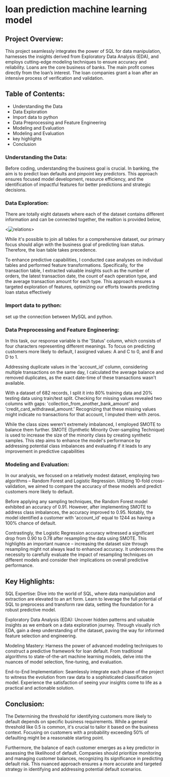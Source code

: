 # loan prediction machine learning model

## Project Overview:

This project seamlessly integrates the power of SQL for data manipulation, harnesses the insights derived from Exploratory Data Analysis (EDA), and employs cutting-edge modeling techniques to ensure accuracy and reliability.
Loans are the core business of banks. The main profit comes directly from the loan’s interest. The loan companies grant a loan after an intensive process of verification and validation.

## Table of Contents:
- Understanding the Data
- Data Exploration
- Import data to python
- Data Preprocessing and Feature Engineering
- Modeling and Evaluation
- Modeling and Evaluation
- key highlights 
- Conclusion

### Understanding the Data:

Before coding, understanding the business goal is crucial. In banking, the aim is to predict loan defaults and pinpoint key predictors. This approach ensures focused model development, resource efficiency, and the identification of impactful features for better predictions and strategic decisions.

### Data Exploration:
There are totally eight datasets where each of the dataset contains different information and can be connected together, the realtion is provided below,

<![relations](https://github.com/Stanitaa/loan-prediction-machine-learning-model/assets/152231834/6a6f31e2-5920-4ef8-a529-0e770b273412)>

While it's possible to join all tables for a comprehensive dataset, our primary focus should align with the business goal of predicting loan status. Therefore, the loan table takes precedence.

To enhance predictive capabilities, I conducted case analyses on individual tables and performed feature transformations. Specifically, for the transaction table, I extracted valuable insights such as the number of orders, the latest transaction date, the count of each operation type, and the average transaction amount for each type. This approach ensures a targeted exploration of features, optimizing our efforts towards predicting loan status effectively

### Import data to python: 
 set up the connection between MySQL and python.

### Data Preprocessing and Feature Engineering: 
In this task, our response variable is the 'Status' column, which consists of four characters representing different meanings. To focus on predicting customers more likely to default, I assigned values: A and C to 0, and B and D to 1.

Addressing duplicate values in the 'account_id' column, considering multiple transactions on the same day, I calculated the average balance and removed duplicates, as the exact date-time of these transactions wasn't available.

With a dataset of 682 records, I split it into 80% training data and 20% testing data using train/test split. Checking for missing values revealed two columns with gaps: 'collection_from_another_bank_amount' and 'credit_card_withdrawal_amount.' Recognizing that these missing values might indicate no transactions for that account, I imputed them with zeros.

While the class sizes weren't extremely imbalanced, I employed SMOTE to balance them further. SMOTE (Synthetic Minority Over-sampling Technique) is used to increase the size of the minority class by creating synthetic samples. This step aims to enhance the model's performance by addressing potential class imbalances and evaluating if it leads to any improvement in predictive capabilities

### Modeling and Evaluation:

In our analysis, we focused on a relatively modest dataset, employing two algorithms – Random Forest and Logistic Regression. Utilizing 10-fold cross-validation, we aimed to compare the accuracy of these models and predict customers more likely to default.

Before applying any sampling techniques, the Random Forest model exhibited an accuracy of 0.91. However, after implementing SMOTE to address class imbalances, the accuracy improved to 0.95. Notably, the model identified a customer with 'account_id' equal to 1244 as having a 100% chance of default.

Contrastingly, the Logistic Regression accuracy witnessed a significant drop from 0.90 to 0.78 after resampling the data using SMOTE. This highlights an important nuance – increasing the dataset size through resampling might not always lead to enhanced accuracy. It underscores the necessity to carefully evaluate the impact of resampling techniques on different models and consider their implications on overall predictive performance.

## Key Highlights:

SQL Expertise: Dive into the world of SQL, where data manipulation and extraction are elevated to an art form. Learn to leverage the full potential of SQL to preprocess and transform raw data, setting the foundation for a robust predictive model.

Exploratory Data Analysis (EDA): Uncover hidden patterns and valuable insights as we embark on a data exploration journey. Through visually rich EDA, gain a deep understanding of the dataset, paving the way for informed feature selection and engineering.

Modeling Mastery: Harness the power of advanced modeling techniques to construct a predictive framework for loan default. From traditional algorithms to state-of-the-art machine learning models, delve into the nuances of model selection, fine-tuning, and evaluation.

End-to-End Implementation: Seamlessly integrate each phase of the project to witness the evolution from raw data to a sophisticated classification model. Experience the satisfaction of seeing your insights come to life as a practical and actionable solution.

## Conclusion:

The Determining the threshold for identifying customers more likely to default depends on specific business requirements. While a general threshold like 0.5 is common, it's crucial to tailor it based on the business context. Focusing on customers with a probability exceeding 50% of defaulting might be a reasonable starting point.

Furthermore, the balance of each customer emerges as a key predictor in assessing the likelihood of default. Companies should prioritize monitoring and managing customer balances, recognizing its significance in predicting default risk. This nuanced approach ensures a more accurate and targeted strategy in identifying and addressing potential default scenarios.
